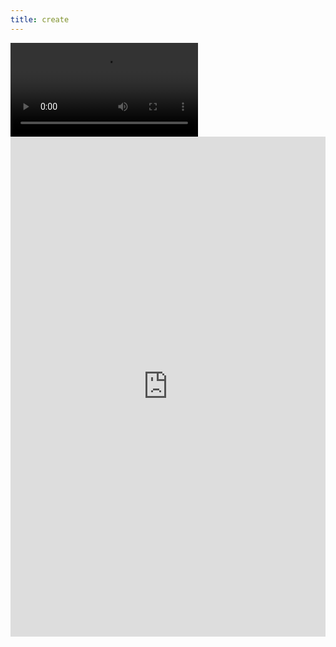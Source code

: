 ```yaml
---
title: create
---
```


<div id="video_wrapper">
  <video autoplay loop>
    <source src="https://drive.google.com/uc?export=view&id=14ZELB7sGk1dYqI1u_7EDhwcNnI70S1Kt" type="video/mp4">
  </video>
</div>
<center><iframe frameborder="0" width="100%" height="800px" src="https://replit.com/@TianbinLiu/createtask?lite=true"></center>

